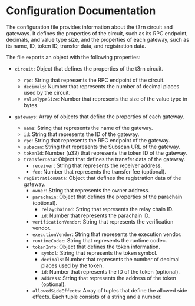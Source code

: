 # Configuration Documentation

The configuration file provides information about the t3rn circuit and gateways. It defines the properties of the circuit, such as its RPC endpoint, decimals, and value type size, and the properties of each gateway, such as its name, ID, token ID, transfer data, and registration data.

The file exports an object with the following properties:

- `circuit`: Object that defines the properties of the t3rn circuit.

  - `rpc`: String that represents the RPC endpoint of the circuit.
  - `decimals`: Number that represents the number of decimal places used by the circuit.
  - `valueTypeSize`: Number that represents the size of the value type in bytes.

- `gateways`: Array of objects that define the properties of each gateway.
  - `name`: String that represents the name of the gateway.
  - `id`: String that represents the ID of the gateway.
  - `rpc`: String that represents the RPC endpoint of the gateway.
  - `subscan`: String that represents the Subscan URL of the gateway.
  - `tokenId`: Number (u32) that represents the token ID of the gateway.
  - `transferData`: Object that defines the transfer data of the gateway.
    - `receiver`: String that represents the receiver address.
    - `fee`: Number that represents the transfer fee (optional).
  - `registrationData`: Object that defines the registration data of the gateway.
    - `owner`: String that represents the owner address.
    - `parachain`: Object that defines the properties of the parachain (optional).
      - `relayChainId`: String that represents the relay chain ID.
      - `id`: Number that represents the parachain ID.
    - `verificationVendor`: String that represents the verification vendor.
    - `executionVendor`: String that represents the execution vendor.
    - `runtimeCodec`: String that represents the runtime codec.
    - `tokenInfo`: Object that defines the token information.
      - `symbol`: String that represents the token symbol.
      - `decimals`: Number that represents the number of decimal places used by the token.
      - `id`: Number that represents the ID of the token (optional).
      - `address`: String that represents the address of the token (optional).
    - `allowedSideEffects`: Array of tuples that define the allowed side effects. Each tuple consists of a string and a number.
